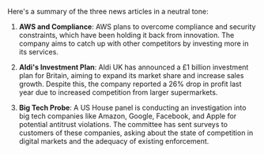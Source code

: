 Here's a summary of the three news articles in a neutral tone:

1. **AWS and Compliance**: AWS plans to overcome compliance and security constraints, which have been holding it back from innovation. The company aims to catch up with other competitors by investing more in its services.

2. **Aldi's Investment Plan**: Aldi UK has announced a £1 billion investment plan for Britain, aiming to expand its market share and increase sales growth. Despite this, the company reported a 26% drop in profit last year due to increased competition from larger supermarkets.

3. **Big Tech Probe**: A US House panel is conducting an investigation into big tech companies like Amazon, Google, Facebook, and Apple for potential antitrust violations. The committee has sent surveys to customers of these companies, asking about the state of competition in digital markets and the adequacy of existing enforcement.